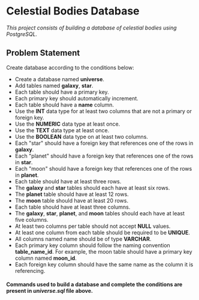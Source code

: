 # Celestial Bodies Database

*This project consists of building a database of celestial bodies using PostgreSQL.*

## Problem Statement

Create database according to the conditions below:
- Create a database named **universe**.
- Add tables named **galaxy**, **star**.
- Each table should have a primary key.
- Each primary key should automatically increment.
- Each table should have a **name** column.
- Use the **INT** data type for at least two columns that are not a primary or foreign key.
- Use the **NUMERIC** data type at least once.
- Use the **TEXT** data type at least once.
- Use the **BOOLEAN** data type on at least two columns.
- Each "star" should have a foreign key that references one of the rows in **galaxy**.
- Each "planet" should have a foreign key that references one of the rows in **star**.
- Each "moon" should have a foreign key that references one of the rows in **planet**.
- Each table should have at least three rows.
- The **galaxy** and **star** tables should each have at least six rows.
- The **planet** table should have at least 12 rows.
- The **moon** table should have at least 20 rows.
- Each table should have at least three columns.
- The **galaxy**, **star**, **planet**, and **moon** tables should each have at least five columns.
- At least two columns per table should not accept **NULL** values.
- At least one column from each table should be required to be **UNIQUE**.
- All columns named name should be of type **VARCHAR**.
- Each primary key column should follow the naming convention **table_name_id**. For example, the moon table should have a primary key column named **moon_id**.
- Each foreign key column should have the same name as the column it is referencing.



#### Commands used to build a database and complete the conditions are present in *universe.sql* file above.
